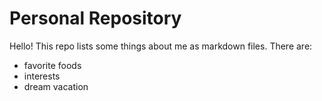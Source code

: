 # Personal Repository

Hello! This repo lists some things about me as markdown files. There are:

- favorite foods
- interests
- dream vacation
